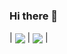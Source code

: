 ### Hi there 👋



| <img align="center" src="https://github-readme-stats.vercel.app/api/top-langs/?username=genego-dev&theme=dark" />    | <img align="center" src="https://github-readme-stats.vercel.app/api/?username=genego-dev&theme=dark" /> | 





<!--
**genego-dev/genego-dev** is a ✨ _special_ ✨ repository because its `README.md` (this file) appears on your GitHub profile.

Here are some ideas to get you started:

- 🔭 I’m currently working on ...
- 🌱 I’m currently learning ...
- 👯 I’m looking to collaborate on ...
- 🤔 I’m looking for help with ...
- 💬 Ask me about ...
- 📫 How to reach me: ...
- 😄 Pronouns: ...
- ⚡ Fun fact: ...
-->
